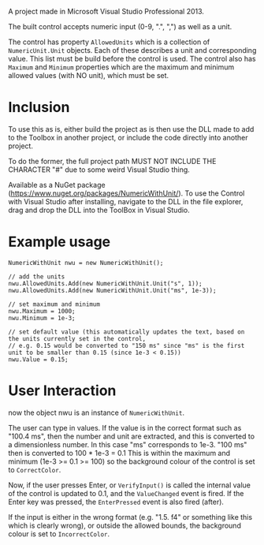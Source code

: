 A project made in Microsoft Visual Studio Professional 2013.

The built control accepts numeric input (0-9, ".", ",") as well as a unit.

The control has property `AllowedUnits` which is a collection of `NumericUnit.Unit` objects.
Each of these describes a unit and corresponding value.
This list must be build before the control is used.
The control also has `Maximum` and `Minimum` properties which are the maximum and minimum allowed values (with NO unit), which must be set.


# Inclusion

To use this as is, either build the project as is then use the DLL made to add to the Toolbox in another project,
or include the code directly into another project.

To do the former, the full project path MUST NOT INCLUDE THE CHARACTER "#" due to some weird Visual Studio thing.

Available as a NuGet package (https://www.nuget.org/packages/NumericWithUnit/).  To use the Control with Visual Studio after installing, navigate to the DLL in the file explorer, drag and drop the DLL into the ToolBox in Visual Studio.

# Example usage

```
NumericWithUnit nwu = new NumericWithUnit();

// add the units
nwu.AllowedUnits.Add(new NumericWithUnit.Unit("s", 1));            
nwu.AllowedUnits.Add(new NumericWithUnit.Unit("ms", 1e-3));

// set maximum and minimum
nwu.Maximum = 1000;
nwu.Minimum = 1e-3;

// set default value (this automatically updates the text, based on the units currently set in the control,
// e.g. 0.15 would be converted to "150 ms" since "ms" is the first unit to be smaller than 0.15 (since 1e-3 < 0.15))
nwu.Value = 0.15;
```

# User Interaction


now the object nwu is an instance of `NumericWithUnit`.

The user can type in values.
If the value is in the correct format such as "100.4 ms", then the number and unit are extracted, and this is converted to a dimensionless number.
In this case "ms" corresponds to 1e-3.
"100 ms" then is converted to 100 * 1e-3 = 0.1
This is within the maximum and minimum (1e-3 >= 0.1 >= 100) so the background colour of the control is set to `CorrectColor`.

Now, if the user presses Enter, or `VerifyInput()` is called the internal value of the control is updated to 0.1, and the `ValueChanged` event is fired.  If the Enter key was pressed, the `EnterPressed` event is also fired (after).

If the input is either in the wrong format (e.g. "1.5. f4" or something like this which is clearly wrong), or outside the allowed bounds, the background colour is set to `IncorrectColor`.
